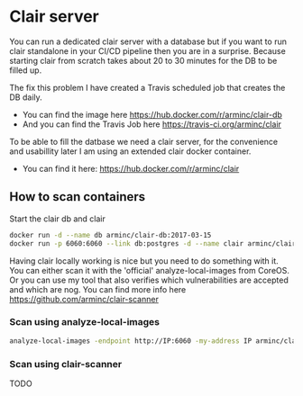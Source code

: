 # Clair server

You can run a dedicated clair server with a database but if you want to run clair standalone in your CI/CD pipeline then you are in a surprise. Because starting clair from scratch takes about 20 to 30 minutes for the DB to be filled up.

The fix this problem I have created a Travis scheduled job that creates the DB daily. 

* You can find the image here https://hub.docker.com/r/arminc/clair-db 
* And you can find the Travis Job here https://travis-ci.org/arminc/clair

To be able to fill the datbase we need a clair server, for the convenience and usabillity later I am using an extended clair docker container. 

* You can find it here: https://hub.docker.com/r/arminc/clair

## How to scan containers

Start the clair db and clair

```bash
docker run -d --name db arminc/clair-db:2017-03-15
docker run -p 6060:6060 --link db:postgres -d --name clair arminc/clair:v2.0.0-rc.0
```

Having clair locally working is nice but you need to do something with it. You can either scan it with the 'official' analyze-local-images from CoreOS. Or you can use my tool that also verifies which vulnerabilities are accepted and which are nog. You can find more info here https://github.com/arminc/clair-scanner 

### Scan using analyze-local-images

```bash
analyze-local-images -endpoint http://IP:6060 -my-address IP arminc/clair-db:2017-03-15
```

### Scan using clair-scanner

TODO